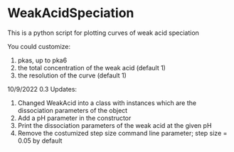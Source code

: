 # WeakAcidSpeciation
This is a python script for plotting curves of weak acid speciation

You could customize:
1) pkas, up to pka6
2) the total concentration of the weak acid  (default 1)
3) the resolution of the curve  (default 1)
 

10/9/2022 0.3 Updates:
1. Changed WeakAcid into a class with instances which are the dissociation parameters of the object
2. Add a pH parameter in the constructor
3. Print the dissociation parameters of the weak acid at the given pH
4. Remove the costumized step size command line parameter; step size = 0.05 by default
